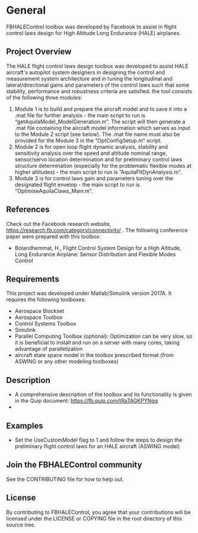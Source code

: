 # General
FBHALEControl toolbox was developed by Facebook to assist in flight control laws design for High Altitude Long Endurance (HALE) airplanes.

## Project Overview
The HALE flight control laws design toolbox was developed to assist HALE aircraft's autopilot system designers in designing the control and measurement system architecture and in tuning the longitudinal and lateral/directional gains and parameters of the control laws such that some stability, performance and robustness criteria are satisfied. the tool consists of the following three modules:

1. Module 1 is to build and prepare the aircraft model and to save it into a .mat file for further analysis - the main script to run is “getAquilaModel_ModelGeneration.m”. The script will then generate a .mat file containing the aircraft model information which serves as input to the Module 2 script (see below). The .mat file name must also be provided for the Module 3 in the “OptConfigSetup.m” script.
2. Module 2 is for open loop flight dynamic analysis, stability and sensitivity analysis over the speed and altitude nominal range, sensor/servo location determination and for preliminary control laws structure determination (especially for the problematic flexible modes at higher altitudes) - the main script to run is “AquilaFltDynAnalysis.m”.
3. Module 3 is for control laws gain and parameters tuning over the designated flight envelop - the main script to run is “OptimiseAquilaClaws_Main.m”.

## References
Check out the Facebook research website, https://research.fb.com/category/connectivity/ .  The following conference paper were prepared with this toolbox:
- Bolandhemmat, H., Flight Control System Design for a High Altitude, Long Endurance Airplane: Sensor Distribution and Flexible Modes Control

## Requirements
This project was developed under Matlab/Simulink version 2017A.  It requires the following toolboxes:
* Aerospace Blockset
* Aerospace Toolbox
* Control Systems Toolbox
* Simulink
* Parallel Computing Toolbox (optional): Optimization can be very slow, so it is beneficial to install and run on a server with many cores, taking advantage of parallelization
* aircraft state space model in the toolbox prescribed format (from ASWING or any other modeling toolboxes)

## Description
- A comprehensive description of the toolbox and its functionality is given in the Quip document: https://fb.quip.com/tRaTAGKPYNgg
-

## Examples
- Set the UseCustomModel flag to 1 and follow the steps to design the preliminary flight control laws for an HALE aircraft (ASWING model)  

## Join the FBHALEControl community
See the CONTRIBUTING file for how to help out.

## License
By contributing to FBHALEControl, you agree that your contributions will be licensed
under the LICENSE or COPYING file in the root directory of this source tree.
